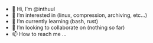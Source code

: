 - 👋 Hi, I’m @inthuul
- 👀 I’m interested in (linux, compression, archiving, etc...)
- 🌱 I’m currently learning (bash, rust)
- 💞️ I’m looking to collaborate on (nothing so far)
- 📫 How to reach me ...

<!---
inthuul/inthuul is a ✨ special ✨ repository because its `README.md` (this file) appears on your GitHub profile.
You can click the Preview link to take a look at your changes.
--->
